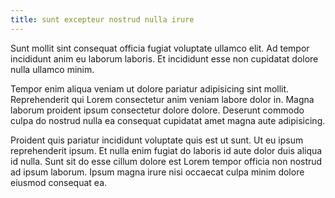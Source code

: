 ```yaml
---
title: sunt excepteur nostrud nulla irure
---
```


Sunt mollit sint consequat officia fugiat voluptate ullamco elit. Ad tempor incididunt anim eu laborum laboris. Et incididunt esse non cupidatat dolore nulla ullamco minim.

Tempor enim aliqua veniam ut dolore pariatur adipisicing sint mollit. Reprehenderit qui Lorem consectetur anim veniam labore dolor in. Magna laborum proident ipsum consectetur dolore dolore. Deserunt commodo culpa do nostrud nulla ea consequat cupidatat amet magna aute adipisicing.

Proident quis pariatur incididunt voluptate quis est ut sunt. Ut eu ipsum reprehenderit ipsum. Et nulla enim fugiat do laboris id aute dolor duis aliqua id nulla. Sunt sit do esse cillum dolore est Lorem tempor officia non nostrud ad ipsum laborum. Ipsum magna irure nisi occaecat culpa minim dolore eiusmod consequat ea.